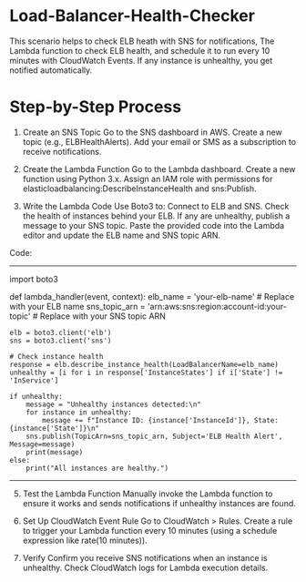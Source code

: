 # Load-Balancer-Health-Checker
This scenario helps to check ELB heath with SNS for notifications, The Lambda function to check ELB health, and schedule it to run every 10 minutes with CloudWatch Events. If any instance is unhealthy, you get notified automatically.

# Step-by-Step Process

1. Create an SNS Topic
Go to the SNS dashboard in AWS.
Create a new topic (e.g., ELBHealthAlerts).
Add your email or SMS as a subscription to receive notifications.

2. Create the Lambda Function
Go to the Lambda dashboard.
Create a new function using Python 3.x.
Assign an IAM role with permissions for elasticloadbalancing:DescribeInstanceHealth and sns:Publish.

3. Write the Lambda Code
Use Boto3 to:
Connect to ELB and SNS.
Check the health of instances behind your ELB.
If any are unhealthy, publish a message to your SNS topic.
Paste the provided code into the Lambda editor and update the ELB name and SNS topic ARN.

Code: 
****************************************************************************************************************************
import boto3

def lambda_handler(event, context):
    elb_name = 'your-elb-name'  # Replace with your ELB name
    sns_topic_arn = 'arn:aws:sns:region:account-id:your-topic'  # Replace with your SNS topic ARN

    elb = boto3.client('elb')
    sns = boto3.client('sns')

    # Check instance health
    response = elb.describe_instance_health(LoadBalancerName=elb_name)
    unhealthy = [i for i in response['InstanceStates'] if i['State'] != 'InService']

    if unhealthy:
        message = "Unhealthy instances detected:\n"
        for instance in unhealthy:
            message += f"Instance ID: {instance['InstanceId']}, State: {instance['State']}\n"
        sns.publish(TopicArn=sns_topic_arn, Subject='ELB Health Alert', Message=message)
        print(message)
    else:
        print("All instances are healthy.")
**********************************************************************************************************************************

5. Test the Lambda Function
Manually invoke the Lambda function to ensure it works and sends notifications if unhealthy instances are found.
6. Set Up CloudWatch Event Rule
Go to CloudWatch > Rules.
Create a rule to trigger your Lambda function every 10 minutes (using a schedule expression like rate(10 minutes)).

7. Verify
Confirm you receive SNS notifications when an instance is unhealthy.
Check CloudWatch logs for Lambda execution details.
